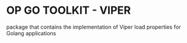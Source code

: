 # OP GO TOOLKIT - VIPER

package that contains the implementation of Viper load properties for Golang applications